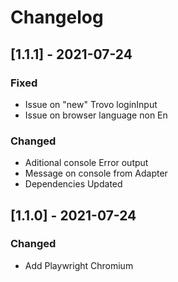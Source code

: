 # Changelog

## [1.1.1] - 2021-07-24
### Fixed
- Issue on "new" Trovo loginInput
- Issue on browser language non En
### Changed
- Aditional console Error output
- Message on console from Adapter
- Dependencies Updated

## [1.1.0] - 2021-07-24
### Changed
- Add Playwright Chromium
